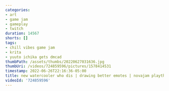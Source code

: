 ```yaml
---
categories:
- art
- game jam
- gameplay
- twitch
duration: 14567
shorts: []
tags:
- chill vibes game jam
- krita
- yuuto ichika gets dmcad
thumbPath: /assets/thumbs/20220627031636.jpg
thumbUri: /videos/724859596/pictures/1578414531
timestamp: 2022-06-26T22:16:36-05:00
title: new watercooler who dis | drawing better emotes | novajam playthrough later
videoId: '724859596'
---
```

